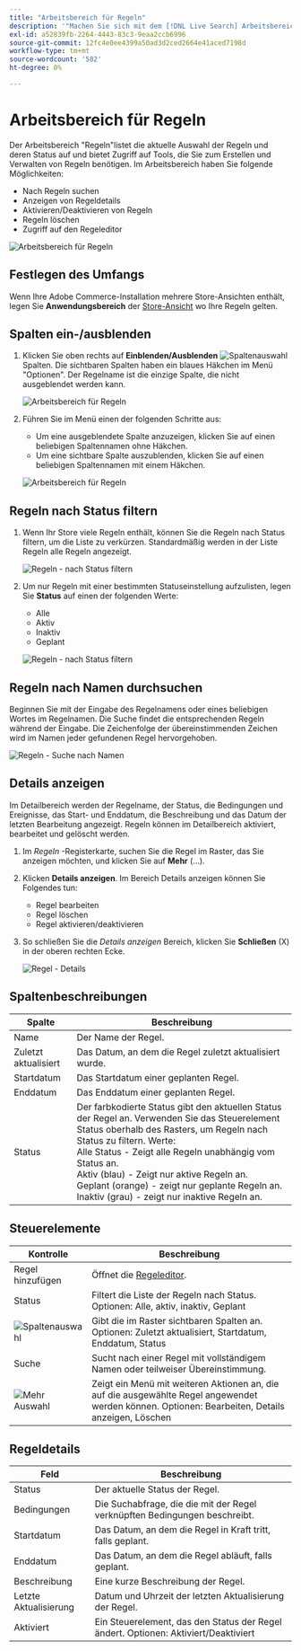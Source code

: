 ```yaml
---
title: "Arbeitsbereich für Regeln"
description: '"Machen Sie sich mit dem [!DNL Live Search] Arbeitsbereich "Regeln".'
exl-id: a52839fb-2264-4443-83c3-9eaa2ccb6996
source-git-commit: 12fc4e0ee4399a50ad3d2ced2664e41aced7198d
workflow-type: tm+mt
source-wordcount: '582'
ht-degree: 0%

---
```


# Arbeitsbereich für Regeln

Der Arbeitsbereich &quot;Regeln&quot;listet die aktuelle Auswahl der Regeln und deren Status auf und bietet Zugriff auf Tools, die Sie zum Erstellen und Verwalten von Regeln benötigen. Im Arbeitsbereich haben Sie folgende Möglichkeiten:

* Nach Regeln suchen
* Anzeigen von Regeldetails
* Aktivieren/Deaktivieren von Regeln
* Regeln löschen
* Zugriff auf den Regeleditor

![Arbeitsbereich für Regeln](assets/rules-workspace.png)

## Festlegen des Umfangs

Wenn Ihre Adobe Commerce-Installation mehrere Store-Ansichten enthält, legen Sie **Anwendungsbereich** der [Store-Ansicht](https://docs.magento.com/user-guide/configuration/scope.html) wo Ihre Regeln gelten.

## Spalten ein-/ausblenden

1. Klicken Sie oben rechts auf **Einblenden/Ausblenden** ![Spaltenauswahl](assets/btn-show-hide-columns.png) Spalten.
Die sichtbaren Spalten haben ein blaues Häkchen im Menü &quot;Optionen&quot;. Der Regelname ist die einzige Spalte, die nicht ausgeblendet werden kann.

   ![Arbeitsbereich für Regeln](assets/rules-workspace-show-hide-columns.png)

1. Führen Sie im Menü einen der folgenden Schritte aus:

   * Um eine ausgeblendete Spalte anzuzeigen, klicken Sie auf einen beliebigen Spaltennamen ohne Häkchen.
   * Um eine sichtbare Spalte auszublenden, klicken Sie auf einen beliebigen Spaltennamen mit einem Häkchen.

   ![Arbeitsbereich für Regeln](assets/rules-workspace-all-columns.png)

## Regeln nach Status filtern

1. Wenn Ihr Store viele Regeln enthält, können Sie die Regeln nach Status filtern, um die Liste zu verkürzen. Standardmäßig werden in der Liste Regeln alle Regeln angezeigt.

   ![Regeln - nach Status filtern](assets/rules-workspace-filter-status.png)

1. Um nur Regeln mit einer bestimmten Statuseinstellung aufzulisten, legen Sie **Status** auf einen der folgenden Werte:

   * Alle
   * Aktiv
   * Inaktiv
   * Geplant

   ![Regeln - nach Status filtern](assets/rules-workspace-filter-status-active.png)

## Regeln nach Namen durchsuchen

Beginnen Sie mit der Eingabe des Regelnamens oder eines beliebigen Wortes im Regelnamen.
Die Suche findet die entsprechenden Regeln während der Eingabe. Die Zeichenfolge der übereinstimmenden Zeichen wird im Namen jeder gefundenen Regel hervorgehoben.

![Regeln - Suche nach Namen](assets/rules-workspace-search-name.png)

## Details anzeigen

Im Detailbereich werden der Regelname, der Status, die Bedingungen und Ereignisse, das Start- und Enddatum, die Beschreibung und das Datum der letzten Bearbeitung angezeigt. Regeln können im Detailbereich aktiviert, bearbeitet und gelöscht werden.

1. Im *Regeln* -Registerkarte, suchen Sie die Regel im Raster, das Sie anzeigen möchten, und klicken Sie auf **Mehr** (...).
1. Klicken **Details anzeigen**.
Im Bereich Details anzeigen können Sie Folgendes tun:

   * Regel bearbeiten
   * Regel löschen
   * Regel aktivieren/deaktivieren

1. So schließen Sie die *Details anzeigen* Bereich, klicken Sie **Schließen** (X) in der oberen rechten Ecke.

   ![Regel - Details](assets/rules-workspace-details.png)

## Spaltenbeschreibungen

| Spalte | Beschreibung |
|--- |--- |
| Name | Der Name der Regel. |
| Zuletzt aktualisiert | Das Datum, an dem die Regel zuletzt aktualisiert wurde. |
| Startdatum | Das Startdatum einer geplanten Regel. |
| Enddatum | Das Enddatum einer geplanten Regel. |
| Status | Der farbkodierte Status gibt den aktuellen Status der Regel an. Verwenden Sie das Steuerelement Status oberhalb des Rasters, um Regeln nach Status zu filtern. Werte:<br />Alle Status - Zeigt alle Regeln unabhängig vom Status an.<br />Aktiv (blau) - Zeigt nur aktive Regeln an.<br />Geplant (orange) - zeigt nur geplante Regeln an.<br />Inaktiv (grau) - zeigt nur inaktive Regeln an. |

## Steuerelemente

| Kontrolle | Beschreibung |
|--- |--- |
| Regel hinzufügen | Öffnet die [Regeleditor](rules-add.md). |
| Status | Filtert die Liste der Regeln nach Status. Optionen: Alle, aktiv, inaktiv, Geplant |
| ![Spaltenauswahl](assets/btn-show-hide-columns.png) | Gibt die im Raster sichtbaren Spalten an. Optionen: Zuletzt aktualisiert, Startdatum, Enddatum, Status |
| Suche | Sucht nach einer Regel mit vollständigem Namen oder teilweiser Übereinstimmung. |
| ![Mehr Auswahl](assets/btn-more.png) | Zeigt ein Menü mit weiteren Aktionen an, die auf die ausgewählte Regel angewendet werden können. Optionen: Bearbeiten, Details anzeigen, Löschen |

## Regeldetails

| Feld | Beschreibung |
|--- |--- |
| Status | Der aktuelle Status der Regel. |
| Bedingungen | Die Suchabfrage, die die mit der Regel verknüpften Bedingungen beschreibt. |
| Startdatum | Das Datum, an dem die Regel in Kraft tritt, falls geplant. |
| Enddatum | Das Datum, an dem die Regel abläuft, falls geplant. |
| Beschreibung | Eine kurze Beschreibung der Regel. |
| Letzte Aktualisierung | Datum und Uhrzeit der letzten Aktualisierung der Regel. |
| Aktiviert | Ein Steuerelement, das den Status der Regel ändert. Optionen: Aktiviert/Deaktiviert |
